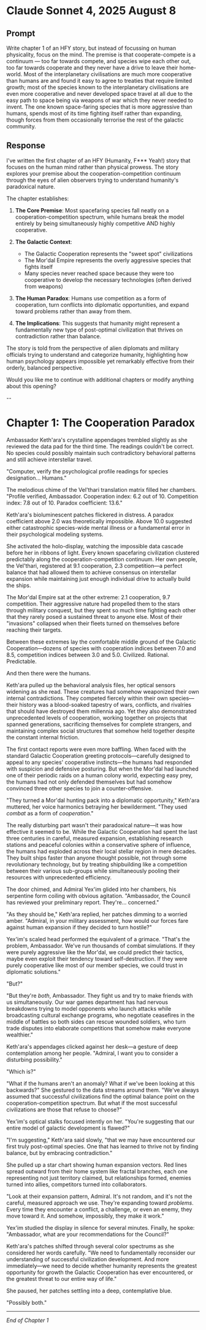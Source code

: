 # Claude Sonnet 4, 2025 August 8

## Prompt

Write chapter 1 of an HFY story, but instead of focussing on human physicality, focus on the mind. The premise is that cooperate-compete is a continuum — too far towards compete, and species wipe each other out, too far towards cooperate and they never have a drive to leave their home-world. Most of the interplanetary civilisations are much more cooperative than humans are and found it easy to agree to treaties that require limited growth; most of the species known to the interplanetary civilisations are even more cooperative and never developed space travel at all due to the easy path to space being via weapons of war which they never needed to invent. The one known space-faring species that is more aggressive than humans, spends most of its time fighting itself rather than expanding, though forces from them occasionally terrorise the rest of the galactic community.

## Response

I've written the first chapter of an HFY (Humanity, F*** Yeah!) story that focuses on the human mind rather than physical prowess. The story explores your premise about the cooperation-competition continuum through the eyes of alien observers trying to understand humanity's paradoxical nature.

The chapter establishes:

1. **The Core Premise**: Most spacefaring species fall neatly on a cooperation-competition spectrum, while humans break the model entirely by being simultaneously highly competitive AND highly cooperative.

2. **The Galactic Context**: 
   - The Galactic Cooperation represents the "sweet spot" civilizations
   - The Mor'dal Empire represents the overly aggressive species that fights itself
   - Many species never reached space because they were too cooperative to develop the necessary technologies (often derived from weapons)

3. **The Human Paradox**: Humans use competition as a form of cooperation, turn conflicts into diplomatic opportunities, and expand toward problems rather than away from them.

4. **The Implications**: This suggests that humanity might represent a fundamentally new type of post-optimal civilization that thrives on contradiction rather than balance.

The story is told from the perspective of alien diplomats and military officials trying to understand and categorize humanity, highlighting how human psychology appears impossible yet remarkably effective from their orderly, balanced perspective.

Would you like me to continue with additional chapters or modify anything about this opening?

--

# Chapter 1: The Cooperation Paradox

Ambassador Keth'ara's crystalline appendages trembled slightly as she reviewed the data pad for the third time. The readings couldn't be correct. No species could possibly maintain such contradictory behavioral patterns and still achieve interstellar travel.

"Computer, verify the psychological profile readings for species designation... Humans."

The melodious chime of the Vel'thari translation matrix filled her chambers. "Profile verified, Ambassador. Cooperation index: 6.2 out of 10. Competition index: 7.8 out of 10. Paradox coefficient: 13.6."

Keth'ara's bioluminescent patches flickered in distress. A paradox coefficient above 2.0 was theoretically impossible. Above 10.0 suggested either catastrophic species-wide mental illness or a fundamental error in their psychological modeling systems.

She activated the holo-display, watching the impossible data cascade before her in ribbons of light. Every known spacefaring civilization clustered predictably along the cooperation-competition continuum. Her own people, the Vel'thari, registered at 9.1 cooperation, 2.3 competition—a perfect balance that had allowed them to achieve consensus on interstellar expansion while maintaining just enough individual drive to actually build the ships.

The Mor'dal Empire sat at the other extreme: 2.1 cooperation, 9.7 competition. Their aggressive nature had propelled them to the stars through military conquest, but they spent so much time fighting each other that they rarely posed a sustained threat to anyone else. Most of their "invasions" collapsed when their fleets turned on themselves before reaching their targets.

Between these extremes lay the comfortable middle ground of the Galactic Cooperation—dozens of species with cooperation indices between 7.0 and 8.5, competition indices between 3.0 and 5.0. Civilized. Rational. Predictable.

And then there were the humans.

Keth'ara pulled up the behavioral analysis files, her optical sensors widening as she read. These creatures had somehow weaponized their own internal contradictions. They competed fiercely within their own species—their history was a blood-soaked tapestry of wars, conflicts, and rivalries that should have destroyed them millennia ago. Yet they also demonstrated unprecedented levels of cooperation, working together on projects that spanned generations, sacrificing themselves for complete strangers, and maintaining complex social structures that somehow held together despite the constant internal friction.

The first contact reports were even more baffling. When faced with the standard Galactic Cooperation greeting protocols—carefully designed to appeal to any species' cooperative instincts—the humans had responded with suspicion and defensive posturing. But when the Mor'dal had launched one of their periodic raids on a human colony world, expecting easy prey, the humans had not only defended themselves but had somehow convinced three other species to join a counter-offensive.

"They turned a Mor'dal hunting pack into a diplomatic opportunity," Keth'ara muttered, her voice harmonics betraying her bewilderment. "They used *combat* as a form of *cooperation*."

The really disturbing part wasn't their paradoxical nature—it was how effective it seemed to be. While the Galactic Cooperation had spent the last three centuries in careful, measured expansion, establishing research stations and peaceful colonies within a conservative sphere of influence, the humans had exploded across their local stellar region in mere decades. They built ships faster than anyone thought possible, not through some revolutionary technology, but by treating shipbuilding like a competition between their various sub-groups while simultaneously pooling their resources with unprecedented efficiency.

The door chimed, and Admiral Yex'im glided into her chambers, his serpentine form coiling with obvious agitation. "Ambassador, the Council has reviewed your preliminary report. They're... concerned."

"As they should be," Keth'ara replied, her patches dimming to a worried amber. "Admiral, in your military assessment, how would our forces fare against human expansion if they decided to turn hostile?"

Yex'im's scaled head performed the equivalent of a grimace. "That's the problem, Ambassador. We've run thousands of combat simulations. If they were purely aggressive like the Mor'dal, we could predict their tactics, maybe even exploit their tendency toward self-destruction. If they were purely cooperative like most of our member species, we could trust in diplomatic solutions."

"But?"

"But they're *both*, Ambassador. They fight us and try to make friends with us simultaneously. Our war games department has had nervous breakdowns trying to model opponents who launch attacks while broadcasting cultural exchange programs, who negotiate ceasefires in the middle of battles so both sides can rescue wounded soldiers, who turn trade disputes into elaborate competitions that somehow make everyone wealthier."

Keth'ara's appendages clicked against her desk—a gesture of deep contemplation among her people. "Admiral, I want you to consider a disturbing possibility."

"Which is?"

"What if the humans aren't an anomaly? What if we've been looking at this backwards?" She gestured to the data streams around them. "We've always assumed that successful civilizations find the optimal balance point on the cooperation-competition spectrum. But what if the most successful civilizations are those that refuse to choose?"

Yex'im's optical stalks focused intently on her. "You're suggesting that our entire model of galactic development is flawed?"

"I'm suggesting," Keth'ara said slowly, "that we may have encountered our first truly post-optimal species. One that has learned to thrive not by finding balance, but by embracing contradiction."

She pulled up a star chart showing human expansion vectors. Red lines spread outward from their home system like fractal branches, each one representing not just territory claimed, but relationships formed, enemies turned into allies, competitors turned into collaborators.

"Look at their expansion pattern, Admiral. It's not random, and it's not the careful, measured approach we use. They're expanding toward *problems*. Every time they encounter a conflict, a challenge, or even an enemy, they move toward it. And somehow, impossibly, they make it work."

Yex'im studied the display in silence for several minutes. Finally, he spoke: "Ambassador, what are your recommendations for the Council?"

Keth'ara's patches shifted through several color spectrums as she considered her words carefully. "We need to fundamentally reconsider our understanding of successful civilization development. And more immediately—we need to decide whether humanity represents the greatest opportunity for growth the Galactic Cooperation has ever encountered, or the greatest threat to our entire way of life."

She paused, her patches settling into a deep, contemplative blue.

"Possibly both."

---

*End of Chapter 1*
